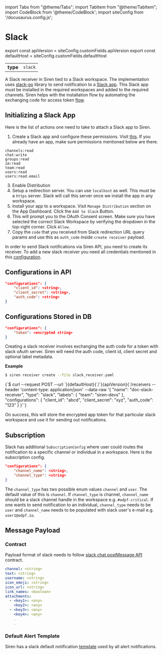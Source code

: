 import Tabs from "@theme/Tabs";
import TabItem from "@theme/TabItem";
import CodeBlock from '@theme/CodeBlock';
import siteConfig from '/docusaurus.config.js';

# Slack
export const apiVersion = siteConfig.customFields.apiVersion
export const defaultHost = siteConfig.customFields.defaultHost

|||
|---|---|
|**type**|`slack`|


A Slack receiver in Siren tied to a Slack workspace. The implementation uses [slack-go](https://github.com/slack-go/slack) library to send notification to a [Slack app](#initializing-a-slack-app). This Slack app must be installed in the required workspaces and added to the required channels. Siren helps with the installation flow by automating the exchanging code for access token [flow](https://api.slack.com/legacy/oauth#authenticating-users-with-oauth__the-oauth-flow).


## Initializing a Slack App
Here is the list of actions one need to take to attach a Slack app to Siren. 

1. Create a Slack app and configure these permissions. Visit [this](https://api.slack.com/apps). If you already have an app, make sure permissions mentioned below are there.
  ```text
  channels:read
  chat:write
  groups:read
  im:read
  team:read
  users:read
  users:read.email
  ```
3. Enable Distribution
4. Setup a redirection server. You can use `localhost` as well. This must be a `https` server. Slack will call this server once we install the app in any workspace.
5. Install your app to a workspace. Visit `Manage Distribution` section on the App Dashboard. Click the `Add to Slack` Button.
6. This will prompt you to the OAuth Consent screen. Make sure you have selected the correct Slack Workspace by verifying the dropdown in the top-right corner. Click `Allow`.
7. Copy the `code` that you received from Slack redirection URL query params and use this as `auth_code` inside `create receiver` payload.

In order to send Slack notifications via Siren API, you need to create its receiver.   To add a new slack receiver you need all credentials mentioned in this [configuration](#configurations-in-api).


## Configurations in API

```json
"configurations": {
    "client_id": <string>,
    "client_secret": <string>,
    "auth_code": <string>
}
```

## Configurations Stored in DB

```json
"configurations": {
    "token": <encrypted string>
}
```

Creating a slack receiver involves exchanging the auth code for a token with slack oAuth server. Siren will need the auth code, client id, client secret and optional label metadata.

**Example**

<Tabs groupId="api">
  <TabItem value="cli" label="CLI" default>

```bash
$ siren receiver create --file slack_receiver.yaml
```

  </TabItem>
  <TabItem value="http" label="HTTP">
    <CodeBlock className="language-bash">
    {`$ curl --request POST
  --url `}{defaultHost}{`/`}{apiVersion}{`/receivers
  --header 'content-type: application/json'
  --data-raw '{
    "name": "doc-slack-receiver",
    "type": "slack",
    "labels": {
        "team": "siren-devs"
    },
    "configurations": {
        "client_id": "abcd",
        "client_secret": "xyz",
        "auth_code": "123"
    }
}'`}
    </CodeBlock>
  </TabItem>
</Tabs>

On success, this will store the encrypted app token for that particular slack workspace and use it for sending out notifications.


## Subscription

Slack has additional `SubscriptionConfig` where user could routes the notification to a specific channel or individual in a workspace. Here is the subscription config.

```json
"configurations": {
    "channel_name": <string>,
    "channel_type": <string>
}
```

The `channel_type` has two possible enum values `channel` and `user`. The default value of this is `channel`. If `channel_type` is channel, `channel_name` should be a slack channel handle in the workspace e.g. `#odpf-critical`. If one wants to send notification to an individual, `channel_type` needs to be `user` and `channel_name` needs to be populated with slack user's e-mail e.g. `user1@odpf.io`.


## Message Payload

### Contract

Payload format of slack needs to follow [slack chat.postMessage API](https://api.slack.com/methods/chat.postMessage) contract.

```yaml
channel: <string>
text: <string>
username: <string>
icon_emoji: <string>
icon_url: <string>
link_names: <boolean>
attachments:
  - <key1>: <any>
    <key2>: <any>
  - <key3>: <any>
    <key4>: <any>
    .
    .
```

### Default Alert Template

Siren has a slack default notification [template](../../../plugins/receivers/slack/config/default_alert_template_body.goyaml) used by all alert notifications.
